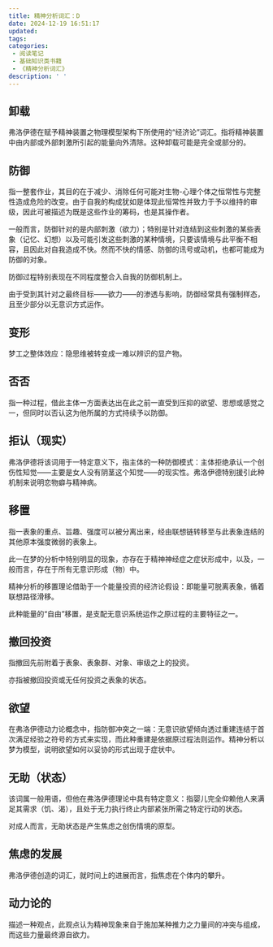 ```yaml
---
title: 精神分析词汇：D
date: 2024-12-19 16:51:17
updated:
tags:
categories:
 - 阅读笔记
 - 基础知识类书籍
 - 《精神分析词汇》
description: ' '
---
```

## 卸载

弗洛伊德在赋予精神装置之物理模型架构下所使用的“经济论”词汇。指将精神装置中由内部或外部刺激所引起的能量向外清除。这种卸载可能是完全或部分的。

## 防御

指一整套作业，其目的在于减少、消除任何可能对生物-心理个体之恒常性与完整性造成危险的改变。由于自我的构成犹如是体现此恒常性并致力于予以维持的审级，因此可被描述为既是这些作业的筹码，也是其操作者。

一般而言，防御针对的是内部刺激（欲力）；特别是针对连结到这些刺激的某些表象（记忆、幻想）以及可能引发这些刺激的某种情境，只要该情境与此平衡不相容，且因此对自我造成不快。然而不快的情感、防御的讯号或动机，也都可能成为防御的对象。

防御过程特别表现在不同程度整合入自我的防御机制上。

由于受到其针对之最终目标——欲力——的渗透与影响，防御经常具有强制样态，且至少部分以无意识方式运作。

## 变形

梦工之整体效应：隐思维被转变成一难以辨识的显产物。

## 否否

指一种过程，借此主体一方面表达出在此之前一直受到压抑的欲望、思想或感觉之一，但同时以否认这为他所属的方式持续予以防御。

## 拒认（现实）

弗洛伊德将该词用于一特定意义下，指主体的一种防御模式：主体拒绝承认一个创伤性知觉——主要是女人没有阴茎这个知觉——的现实性。弗洛伊德特别援引此种机制来说明恋物癖与精神病。

## 移置

指一表象的重点、旨趣、强度可以被分离出来，经由联想链转移至与此表象连结的其他原本强度微弱的表象上。

此一在梦的分析中特别明显的现象，亦存在于精神神经症之症状形成中，以及，一般而言，存在于所有无意识形成（物）中。

精神分析的移置理论借助于一个能量投资的经济论假设：即能量可脱离表象，循着联想路径滑移。

此种能量的“自由”移置，是支配无意识系统运作之原过程的主要特征之一。

## 撤回投资

指撤回先前附着于表象、表象群、对象、审级之上的投资。

亦指被撤回投资或无任何投资之表象的状态。

## 欲望

在弗洛伊德动力论概念中，指防御冲突之一端：无意识欲望倾向透过重建连结于首次满足经验之符号的方式来实现，而此种重建是依据原过程法则运作。精神分析以梦为模型，说明欲望如何以妥协的形式出现于症状中。

## 无助（状态）

该词属一般用语，但他在弗洛伊德理论中具有特定意义：指婴儿完全仰赖他人来满足其需求（饥、渴），且处于无力执行终止内部紧张所需之特定行动的状态。

对成人而言，无助状态是产生焦虑之创伤情境的原型。

## 焦虑的发展

弗洛伊德创造的词汇，就时间上的进展而言，指焦虑在个体内的攀升。

## 动力论的

描述一种观点，此观点认为精神现象来自于施加某种推力之力量间的冲突与组成，而这些力量最终源自欲力。

